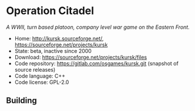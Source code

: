 # Operation Citadel

_A WWII, turn based platoon, company level war game on the Eastern Front._

- Home: http://kursk.sourceforge.net/, https://sourceforge.net/projects/kursk
- State: beta, inactive since 2000
- Download: https://sourceforge.net/projects/kursk/files
- Code repository: https://gitlab.com/osgames/kursk.git (snapshot of source releases)
- Code language: C++
- Code license: GPL-2.0

## Building

